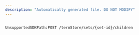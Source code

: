 ```yaml
---
description: "Automatically generated file. DO NOT MODIFY"
---
```


```powershellv2

UnsupportedSDKPath:POST /termStore/sets/{set-id}/children

```
